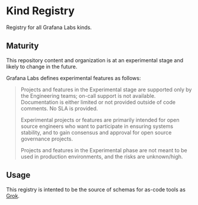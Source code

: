 # Kind Registry

Registry for all Grafana Labs kinds.

## Maturity

This repository content and organization is at an experimental stage and likely to change in the future. 

Grafana Labs defines experimental features as follows:

> Projects and features in the Experimental stage are supported only by the Engineering teams; on-call support is not available. Documentation is either limited or not provided outside of code comments. No SLA is provided.
> 
> Experimental projects or features are primarily intended for open source engineers who want to participate in ensuring systems stability, and to gain consensus and approval for open source governance projects.
> 
> Projects and features in the Experimental phase are not meant to be used in production environments, and the risks are unknown/high.

## Usage

This registry is intented to be the source of schemas for as-code tools as [Grok](https://github.com/grafana/grok).
